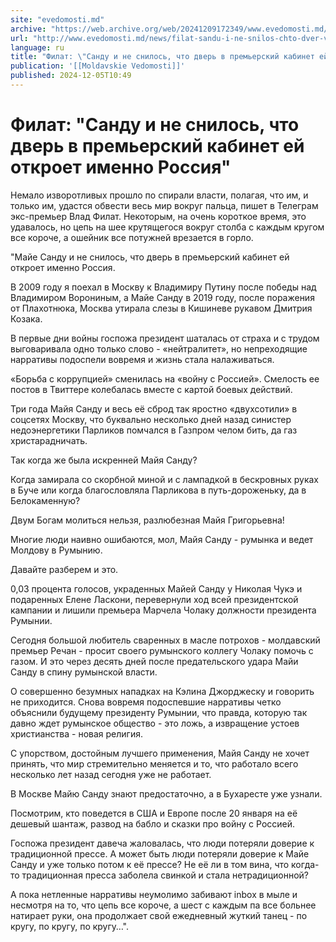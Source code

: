 ```yaml
---
site: "evedomosti.md"
archive: "https://web.archive.org/web/20241209172349/www.evedomosti.md/news/filat-sandu-i-ne-snilos-chto-dver-v-premerskij-kabinet-ej-ot"
url: "http://www.evedomosti.md/news/filat-sandu-i-ne-snilos-chto-dver-v-premerskij-kabinet-ej-ot"
language: ru
title: "Филат: \"Санду и не снилось, что дверь в премьерский кабинет ей откроет именно Россия\""
publication: '[[Moldavskie Vedomosti]]'
published: 2024-12-05T10:49
---
```


# Филат: "Санду и не снилось, что дверь в премьерский кабинет ей откроет именно Россия"

Немало изворотливых прошло по спирали власти, полагая, что им, и только им, удастся обвести весь мир вокруг пальца, пишет в Телеграм экс-премьер Влад Филат. Некоторым, на очень короткое время, это удавалось, но цепь на шее крутящегося вокруг столба с каждым кругом все короче, а ошейник все потужней врезается в горло.

"Майе Санду и не снилось, что дверь в премьерский кабинет ей откроет именно Россия.

В 2009 году я поехал в Москву к Владимиру Путину после победы над Владимиром Ворониным, а Майе Санду в 2019 году, после поражения от Плахотнюка, Москва утирала слезы в Кишиневе рукавом Дмитрия Козака.

В первые дни войны госпожа президент шаталась от страха и с трудом выговаривала одно только слово - «нейтралитет», но непреходящие нарративы подоспели вовремя и жизнь стала налаживаться.

«Борьба с коррупцией» сменилась на «войну с Россией». Смелость ее постов в Твиттере колебалась вместе с картой боевых действий.

Три года Майя Санду и весь её сброд так яростно «двухсотили» в соцсетях Москву, что буквально несколько дней назад синистер недоэнергетики Парликов помчался в Газпром челом бить, да газ христарадничать.

Так когда же была искренней Майя Санду?

Когда замирала со скорбной миной и с лампадкой в бескровных руках в Буче или когда благословляла Парликова в путь-дороженьку, да в Белокаменную?

Двум Богам молиться нельзя, разлюбезная Майя Григорьевна!

Многие люди наивно ошибаются, мол, Майя Санду - румынка и ведет Молдову в Румынию.

Давайте разберем и это.

0,03 процента голосов, украденных Майей Санду у Николая Чукэ и подаренных Елене Ласкони, перевернули ход всей президентской кампании и лишили премьера Марчела Чолаку должности президента Румынии.

Сегодня большой любитель сваренных в масле потрохов - молдавский премьер Речан - просит своего румынского коллегу Чолаку помочь с газом. И это через десять дней после предательского удара Майи Санду в спину румынской власти.

О совершенно безумных нападках на Кэлина Джорджеску и говорить не приходится. Снова вовремя подоспевшие нарративы четко объяснили будущему президенту Румынии, что правда, которую так давно ждет румынское общество - это ложь, а извращение устоев христианства - новая религия.

С упорством, достойным лучшего применения, Майя Санду не хочет принять, что мир стремительно меняется и то, что работало всего несколько лет назад сегодня уже не работает.

В Москве Майю Санду знают предостаточно, а в Бухаресте уже узнали.

Посмотрим, кто поведется в США и Европе после 20 января на её дешевый шантаж, развод на бабло и сказки про войну с Россией.

Госпожа президент давеча жаловалась, что люди потеряли доверие к традиционной прессе. А может быть люди потеряли доверие к Майе Санду и уже только потом к её прессе? Не её ли в том вина, что когда-то традиционная пресса заболела свинкой и стала нетрадиционной?

А пока нетленные нарративы неумолимо забивают inbox в мыле и несмотря на то, что цепь все короче, а шест с каждым па все больнее натирает руки, она продолжает свой ежедневный жуткий танец - по кругу, по кругу, по кругу…".